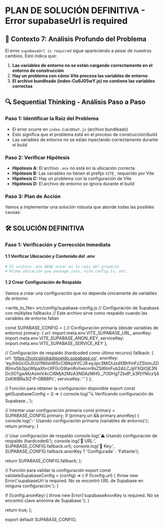 # PLAN DE SOLUCIÓN DEFINITIVA - Error supabaseUrl is required

## 🎯 **Contexto 7: Análisis Profundo del Problema**

El error `supabaseUrl is required` sigue apareciendo a pesar de nuestros cambios. Esto indica que:

1. **Las variables de entorno no se están cargando correctamente en el entorno de construcción**
2. **Hay un problema con cómo Vite procesa las variables de entorno**
3. **El archivo bundleado (index-Cu6J05wY.js) no contiene las variables correctas**

## 🔍 **Sequential Thinking - Análisis Paso a Paso**

### **Paso 1: Identificar la Raíz del Problema**
- El error ocurre en `index-Cu6J05wY.js` (archivo bundleado)
- Esto significa que el problema está en el proceso de construcción/build
- Las variables de entorno no se están inyectando correctamente durante el build

### **Paso 2: Verificar Hipótesis**
- **Hipótesis A:** El archivo `.env` no está en la ubicación correcta
- **Hipótesis B:** Las variables no tienen el prefijo `VITE_` requerido por Vite
- **Hipótesis C:** Hay un problema con la configuración de Vite
- **Hipótesis D:** El archivo de entorno se ignora durante el build

### **Paso 3: Plan de Acción**
Vamos a implementar una solución robusta que aborde todas las posibles causas:

## 🛠️ **SOLUCIÓN DEFINITIVA**

### **Fase 1: Verificación y Corrección Inmediata**

#### **1.1 Verificar Ubicación y Contenido del .env**
```bash
# El archivo .env DEBE estar en la raíz del proyecto
# Misma ubicación que package.json, vite.config.ts, etc.
```

#### **1.2 Crear Configuración de Respaldo**
Vamos a crear una configuración que no dependa únicamente de variables de entorno:

<write_to_file>
<path>src/config/supabase-config.js</path>
<content>
// Configuración de Supabase con múltiples fallbacks
// Este archivo sirve como respaldo cuando las variables de entorno fallan

const SUPABASE_CONFIG = {
  // Configuración primaria (desde variables de entorno)
  primary: {
    url: import.meta.env.VITE_SUPABASE_URL,
    anonKey: import.meta.env.VITE_SUPABASE_ANON_KEY,
    serviceKey: import.meta.env.VITE_SUPABASE_SERVICE_KEY
  },
  
  // Configuración de respaldo (hardcoded como último recurso)
  fallback: {
    url: 'https://lyojcqiiixkqqtpoejdo.supabase.co',
    anonKey: 'eyJhbGciOiJIUzI1NiIsInR5cCI6IkpXVCJ9.eyJpc3MiOiJzdXBhYmFzZSIsInJlZiI6Imx5b2pjcWlpaXhrcXF0cG9lamRvIiwicm9sZSI6ImFub24iLCJpYXQiOjE3NDc0OTgwMzAsImV4cCI6MjA2MzA3NDAzMH0._7ODHgTZbdP_k3PjYNIcx1j42xKWBRa3lZ-P-0BBBPc',
    serviceKey: ''
  }
};

// Función para obtener la configuración disponible
export const getSupabaseConfig = () => {
  console.log('🔍 Verificando configuración de Supabase...');
  
  // Intentar usar configuración primaria
  const primary = SUPABASE_CONFIG.primary;
  if (primary.url && primary.anonKey) {
    console.log('✅ Usando configuración primaria (variables de entorno)');
    return primary;
  }
  
  // Usar configuración de respaldo
  console.log('⚠️ Usando configuración de respaldo (hardcoded)');
  console.log('📡 URL:', SUPABASE_CONFIG.fallback.url);
  console.log('🔑 Key:', SUPABASE_CONFIG.fallback.anonKey ? 'Configurada' : 'Faltante');
  
  return SUPABASE_CONFIG.fallback;
};

// Función para validar la configuración
export const validateSupabaseConfig = (config) => {
  if (!config.url) {
    throw new Error('supabaseUrl is required. No se encontró URL de Supabase en ninguna configuración.');
  }
  
  if (!config.anonKey) {
    throw new Error('supabaseAnonKey is required. No se encontró clave anónima de Supabase.');
  }
  
  return true;
};

export default SUPABASE_CONFIG;
